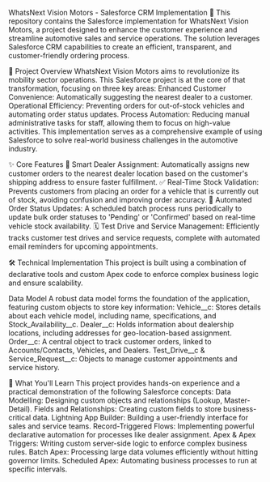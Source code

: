 WhatsNext Vision Motors - Salesforce CRM Implementation 🚗
This repository contains the Salesforce implementation for WhatsNext Vision Motors, a project designed to enhance the customer experience and streamline automotive sales and service operations. The solution leverages Salesforce CRM capabilities to create an efficient, transparent, and customer-friendly ordering process.

📝 Project Overview
WhatsNext Vision Motors aims to revolutionize its mobility sector operations. This Salesforce project is at the core of that transformation, focusing on three key areas:
Enhanced Customer Convenience: Automatically suggesting the nearest dealer to a customer.
Operational Efficiency: Preventing orders for out-of-stock vehicles and automating order status updates.
Process Automation: Reducing manual administrative tasks for staff, allowing them to focus on high-value activities.
This implementation serves as a comprehensive example of using Salesforce to solve real-world business challenges in the automotive industry.

✨ Core Features
📍 Smart Dealer Assignment: Automatically assigns new customer orders to the nearest dealer location based on the customer's shipping address to ensure faster fulfillment.
✅ Real-Time Stock Validation: Prevents customers from placing an order for a vehicle that is currently out of stock, avoiding confusion and improving order accuracy.
🔄 Automated Order Status Updates: A scheduled batch process runs periodically to update bulk order statuses to 'Pending' or 'Confirmed' based on real-time vehicle stock availability.
🗓️ Test Drive and Service Management: Efficiently tracks customer test drives and service requests, complete with automated email reminders for upcoming appointments.

🛠️ Technical Implementation
This project is built using a combination of declarative tools and custom Apex code to enforce complex business logic and ensure scalability.

Data Model
A robust data model forms the foundation of the application, featuring custom objects to store key information:
Vehicle__c: Stores details about each vehicle model, including name, specifications, and Stock_Availability__c.
Dealer__c: Holds information about dealership locations, including addresses for geo-location-based assignment.
Order__c: A central object to track customer orders, linked to Accounts/Contacts, Vehicles, and Dealers.
Test_Drive__c & Service_Request__c: Objects to manage customer appointments and service history.

🧠 What You'll Learn
 This project provides hands-on experience and a practical demonstration of the following Salesforce concepts:
  Data Modelling: Designing custom objects and relationships (Lookup, Master-Detail).
  Fields and Relationships: Creating custom fields to store business-critical data.
  Lightning App Builder: Building a user-friendly interface for sales and service teams.
  Record-Triggered Flows: Implementing powerful declarative automation for processes like dealer assignment.
  Apex & Apex Triggers: Writing custom server-side logic to enforce complex business rules.
  Batch Apex: Processing large data volumes efficiently without hitting governor limits.
  Scheduled Apex: Automating business processes to run at specific intervals.
